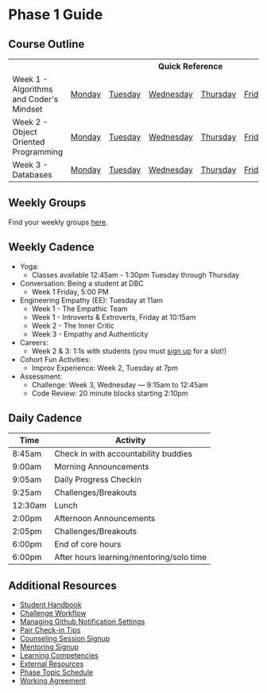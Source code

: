 # Phase 1 Guide

## Course Outline

<table>
  <tr>
    <th></th>
    <th colspan="6">Quick Reference</th>
  </tr>

  <tr>
    <td>Week 1 - Algorithms and Coder's Mindset</td>
    <td><a href="./week-1/monday.md">Monday</a></a></td>
    <td><a href="./week-1/tuesday.md">Tuesday</a></td>
    <td><a href="./week-1/wednesday.md">Wednesday</a></td>
    <td><a href="./week-1/thursday.md">Thursday</a></td>
    <td><a href="./week-1/friday.md">Friday</a></td>
    <td><a href="./week-1/weekend.md">Weekend</a></td>
  </tr>

  <tr>
    <td>Week 2 - Object Oriented Programming</td>
    <td><a href="./week-2/monday.md">Monday</a></td>
    <td><a href="./week-2/tuesday.md">Tuesday</a></td>
    <td><a href="./week-2/wednesday.md">Wednesday</a></td>
    <td><a href="./week-2/thursday.md">Thursday</a></td>
    <td><a href="./week-2/friday.md">Friday</a></td>
    <td><a href="./week-2/weekend.md">Weekend</a></td>
  </tr>

  <tr>
    <td>Week 3 - Databases</td>
    <td><a href="./week-3/monday.md">Monday</a></td>
    <td><a href="./week-3/tuesday.md">Tuesday</a></td>
    <td><a href="./week-3/wednesday.md">Wednesday</a></td>
    <td><a href="./week-3/thursday.md">Thursday</a></td>
    <td><a href="./week-3/friday.md">Friday</a></td>
    <td><a href="./week-3/weekend.md">Weekend</a></td>
  </tr>
</table>

## Weekly Groups

Find your weekly groups [here](./resources/groups.md).

## Weekly Cadence

- Yoga:
  - Classes available 12:45am - 1:30pm Tuesday through Thursday
- Conversation: Being a student at DBC
  - Week 1 Friday, 5:00 PM
- Engineering Empathy (EE): Tuesday at 11am
  - Week 1 - The Empathic Team
  - Week 1 - Introverts & Extroverts, Friday at 10:15am
  - Week 2 - The Inner Critic
  - Week 3 - Empathy and Authenticity
- Careers:
  - Week 2 & 3: 1:1s with students (you must [sign up](http://bit.ly/24KtYGE) for a slot!)
- Cohort Fun Activities:
  - Improv Experience: Week 2, Tuesday at 7pm
- Assessment:
  - Challenge: Week 3, Wednesday — 9:15am to 12:45am
  - Code Review: 20 minute blocks starting 2:10pm

## Daily Cadence

Time    | Activity
---     | ---
8:45am  | Check in with accountability buddies
9:00am  | Morning Announcements
9:05am  | Daily Progress Checkin
9:25am  | Challenges/Breakouts
12:30am | Lunch
2:00pm  | Afternoon Announcements
2:05pm  | Challenges/Breakouts
6:00pm  | End of core hours
6:00pm  | After hours learning/mentoring/solo time

## Additional Resources
- [Student Handbook](../../../student-handbook)
- [Challenge Workflow](resources/how_to_work_a_challenge.md)
- [Managing Github Notification Settings](resources/github-notification-settings.md)
- [Pair Check-in Tips](resources/pair-checkin-tips.md)
- [Counseling Session Signup](https://calendar.google.com/calendar/selfsched?sstoken=UU8yRmkwNldCa09LfGRlZmF1bHR8Y2Y3NmM2YTM4ZDM2NmVlMTZkNDVhZWU2M2NkMGZlYTI)
- [Mentoring Signup](http://mentoring.devbootcamp.com/)
- [Learning Competencies](resources/competencies.md)
- [External Resources](resources/resources.md)
- [Phase Topic Schedule](resources/schedule.md)
- [Working Agreement](resources/working-agreement.md)

